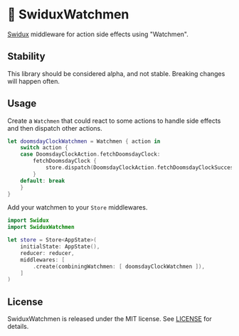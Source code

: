 # 🙂 SwiduxWatchmen

[Swidux](https://github.com/clmntcrl/swidux) middleware for action side effects using "Watchmen".

## Stability

This library should be considered alpha, and not stable. Breaking changes will happen often.

## Usage

Create a `Watchmen` that could react to some actions to handle side effects and then dispatch other actions.

```swift
let doomsdayClockWatchmen = Watchmen { action in
    switch action {
    case DoomsdayClockAction.fetchDoomsdayClock:
        fetchDoomsdayClock {
            store.dispatch(DoomsdayClockAction.fetchDoomsdayClockSuccess(clock: $0))
        }
    default: break
    }
}
```

Add your watchmen to your `Store` middlewares.

```swift
import Swidux
import SwiduxWatchmen

let store = Store<AppState>(
    initialState: AppState(),
    reducer: reducer,
    middlewares: [
        .create(combiningWatchmen: [ doomsdayClockWatchmen ]),
    ]
)
```

## License

SwiduxWatchmen is released under the MIT license. See [LICENSE](LICENSE) for details.
